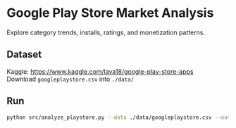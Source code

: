 
# Google Play Store Market Analysis

Explore category trends, installs, ratings, and monetization patterns.

## Dataset
Kaggle: https://www.kaggle.com/lava18/google-play-store-apps  
Download `googleplaystore.csv` into `./data/`

## Run
```bash
python src/analyze_playstore.py --data ./data/googleplaystore.csv --out ./data/summary.csv
```
